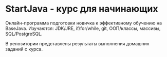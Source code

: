 # StartJava - курс для начинающих

Онлайн-программа подготовки новичка к эффективному обучению на BaseJava. Изучаются: JDK/JRE, if/for/while, git, ООП/классы, массивы, SQL/PostgreSQL.

В репозитории представлены результаты выполнения домашних заданий с курса. 
